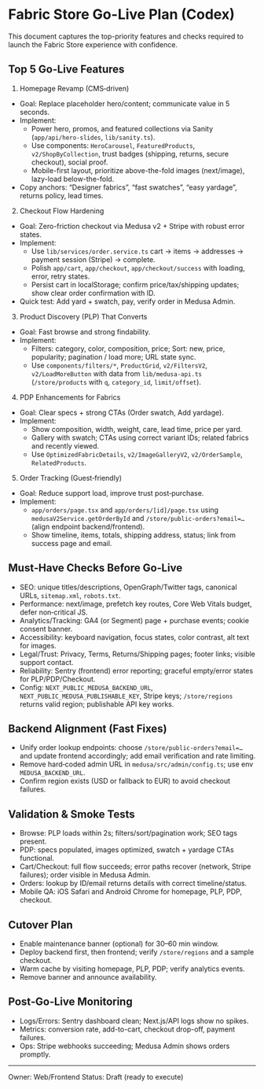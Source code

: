 # Fabric Store Go-Live Plan (Codex)

This document captures the top-priority features and checks required to launch the Fabric Store experience with confidence.

## Top 5 Go‑Live Features

1) Homepage Revamp (CMS‑driven)
- Goal: Replace placeholder hero/content; communicate value in 5 seconds.
- Implement:
  - Power hero, promos, and featured collections via Sanity (`app/api/hero-slides`, `lib/sanity.ts`).
  - Use components: `HeroCarousel`, `FeaturedProducts`, `v2/ShopByCollection`, trust badges (shipping, returns, secure checkout), social proof.
  - Mobile-first layout, prioritize above-the-fold images (next/image), lazy-load below-the-fold.
- Copy anchors: “Designer fabrics”, “fast swatches”, “easy yardage”, returns policy, lead times.

2) Checkout Flow Hardening
- Goal: Zero-friction checkout via Medusa v2 + Stripe with robust error states.
- Implement:
  - Use `lib/services/order.service.ts` cart → items → addresses → payment session (Stripe) → complete.
  - Polish `app/cart`, `app/checkout`, `app/checkout/success` with loading, error, retry states.
  - Persist cart in localStorage; confirm price/tax/shipping updates; show clear order confirmation with ID.
- Quick test: Add yard + swatch, pay, verify order in Medusa Admin.

3) Product Discovery (PLP) That Converts
- Goal: Fast browse and strong findability.
- Implement:
  - Filters: category, color, composition, price; Sort: new, price, popularity; pagination / load more; URL state sync.
  - Use `components/filters/*`, `ProductGrid`, `v2/FiltersV2`, `v2/LoadMoreButton` with data from `lib/medusa-api.ts` (`/store/products` with `q`, `category_id`, `limit/offset`).

4) PDP Enhancements for Fabrics
- Goal: Clear specs + strong CTAs (Order swatch, Add yardage).
- Implement:
  - Show composition, width, weight, care, lead time, price per yard.
  - Gallery with swatch; CTAs using correct variant IDs; related fabrics and recently viewed.
  - Use `OptimizedFabricDetails`, `v2/ImageGalleryV2`, `v2/OrderSample`, `RelatedProducts`.

5) Order Tracking (Guest‑friendly)
- Goal: Reduce support load, improve trust post‑purchase.
- Implement:
  - `app/orders/page.tsx` and `app/orders/[id]/page.tsx` using `medusaV2Service.getOrderById` and `/store/public-orders?email=…` (align endpoint backend/frontend).
  - Show timeline, items, totals, shipping address, status; link from success page and email.

## Must‑Have Checks Before Go‑Live
- SEO: unique titles/descriptions, OpenGraph/Twitter tags, canonical URLs, `sitemap.xml`, `robots.txt`.
- Performance: next/image, prefetch key routes, Core Web Vitals budget, defer non‑critical JS.
- Analytics/Tracking: GA4 (or Segment) page + purchase events; cookie consent banner.
- Accessibility: keyboard navigation, focus states, color contrast, alt text for images.
- Legal/Trust: Privacy, Terms, Returns/Shipping pages; footer links; visible support contact.
- Reliability: Sentry (frontend) error reporting; graceful empty/error states for PLP/PDP/Checkout.
- Config: `NEXT_PUBLIC_MEDUSA_BACKEND_URL`, `NEXT_PUBLIC_MEDUSA_PUBLISHABLE_KEY`, Stripe keys; `/store/regions` returns valid region; publishable API key works.

## Backend Alignment (Fast Fixes)
- Unify order lookup endpoints: choose `/store/public-orders?email=…` and update frontend accordingly; add email verification and rate limiting.
- Remove hard‑coded admin URL in `medusa/src/admin/config.ts`; use env `MEDUSA_BACKEND_URL`.
- Confirm region exists (USD or fallback to EUR) to avoid checkout failures.

## Validation & Smoke Tests
- Browse: PLP loads within 2s; filters/sort/pagination work; SEO tags present.
- PDP: specs populated, images optimized, swatch + yardage CTAs functional.
- Cart/Checkout: full flow succeeds; error paths recover (network, Stripe failures); order visible in Medusa Admin.
- Orders: lookup by ID/email returns details with correct timeline/status.
- Mobile QA: iOS Safari and Android Chrome for homepage, PLP, PDP, checkout.

## Cutover Plan
- Enable maintenance banner (optional) for 30–60 min window.
- Deploy backend first, then frontend; verify `/store/regions` and a sample checkout.
- Warm cache by visiting homepage, PLP, PDP; verify analytics events.
- Remove banner and announce availability.

## Post‑Go‑Live Monitoring
- Logs/Errors: Sentry dashboard clean; Next.js/API logs show no spikes.
- Metrics: conversion rate, add-to-cart, checkout drop-off, payment failures.
- Ops: Stripe webhooks succeeding; Medusa Admin shows orders promptly.

---
Owner: Web/Frontend
Status: Draft (ready to execute)
